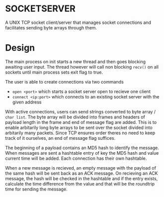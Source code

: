 # SOCKETSERVER

A UNIX TCP socket client/server that manages socket connections and facilitates sending byte arrays through them.

# Design

The main process on init starts a new thread and then goes blocking awaiting user input. The thread however will call non blocking `recv()` on all sockets until main process sets exit flag to true.

The user is able to create connections via two commands

* `open <port>` which starts a socket server open to recieve one client
* `connect <ip:port>` which connects to an existing socket server with the given address

With active connections, users can send strings converted to byte array / `char list`. The byte array will be divided into frames and headers of payload length in the frame and end of message flag are added. This is to enable arbitarily long byte arrays to be sent over the socket divided into arbitarily many packets. Since TCP ensures order theres no need to keep track of it ourselves, an end of message flag suffices.

The beginning of a payload contains an MD5 hash to identify the message. When messages are sent a hashtable entry of key the MD5 hash and value current time will be added. Each connection has their own hashtable.

When a new message is recieved, an empty message with the payload of the same hash will be sent back as an ACK message. On recieving an ACK message, the hash will be checked in the hashtable and if the entry exists, calculate the time difference from the value and that will be the roundtrip time for sending the message.